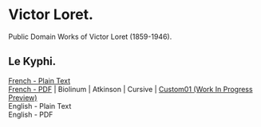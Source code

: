 # Victor Loret.

Public Domain Works of Victor Loret (1859-1946).

## Le Kyphi.

[French - Plain Text](le-kyphi/full-text-french.md)  
[French - PDF](https://cdn.solaranamnesis.com/VictorLoret/kyphi/kyphi-loret-french-1887.pdf) | Biolinum | Atkinson | Cursive | [Custom01 (Work In Progress Preview)](https://cdn.solaranamnesis.com/VictorLoret/kyphi/kyphi-loret-french-1887-custom01.pdf)  
English - Plain Text  
English - PDF  
